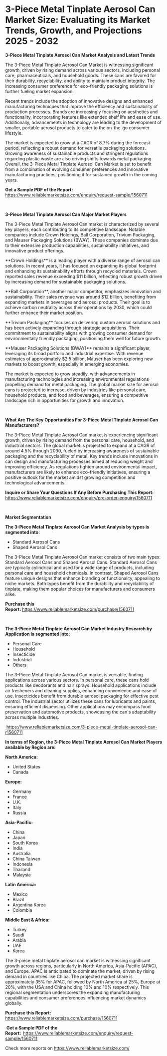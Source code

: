 <p><h1>3-Piece Metal Tinplate Aerosol Can Market Size: Evaluating its Market Trends, Growth, and Projections 2025 - 2032</h1></p><p><strong>3-Piece Metal Tinplate Aerosol Can Market Analysis and Latest Trends</strong></p>
<p><p>The 3-Piece Metal Tinplate Aerosol Can Market is witnessing significant growth, driven by rising demand across various sectors, including personal care, pharmaceuticals, and household goods. These cans are favored for their durability, recyclability, and ability to maintain product integrity. The increasing consumer preference for eco-friendly packaging solutions is further fueling market expansion. </p><p>Recent trends include the adoption of innovative designs and enhanced manufacturing techniques that improve the efficiency and sustainability of production processes. Brands are increasingly focusing on aesthetics and functionality, incorporating features like extended shelf life and ease of use. Additionally, advancements in technology are leading to the development of smaller, portable aerosol products to cater to the on-the-go consumer lifestyle.</p><p>The market is expected to grow at a CAGR of 8.7% during the forecast period, reflecting a robust demand for versatile packaging solutions. Growing awareness of sustainable products and stringent regulations regarding plastic waste are also driving shifts towards metal packaging. Overall, the 3-Piece Metal Tinplate Aerosol Can Market is set to benefit from a combination of evolving consumer preferences and innovative manufacturing practices, positioning it for sustained growth in the coming years.</p></p>
<p><strong>Get a Sample PDF of the Report:&nbsp;</strong> <a href="https://www.reliablemarketsize.com/enquiry/request-sample/1560711?utm_campaign=2038&utm_medium=2&utm_source=Github&utm_content=ia&utm_term=01022025&utm_id=3-piece-metal-tinplate-aerosol-can">https://www.reliablemarketsize.com/enquiry/request-sample/1560711</a></p>
<p>&nbsp;</p>
<p><strong>3-Piece Metal Tinplate Aerosol Can Major Market Players</strong></p>
<p><p>The 3-Piece Metal Tinplate Aerosol Can market is characterized by several key players, each contributing to its competitive landscape. Notable companies include Crown Holdings, Ball Corporation, Trivium Packaging, and Mauser Packaging Solutions (BWAY). These companies dominate due to their extensive production capabilities, sustainability initiatives, and innovative product offerings.</p><p>**Crown Holdings** is a leading player with a diverse range of aerosol can solutions. In recent years, it has focused on expanding its global footprint and enhancing its sustainability efforts through recycled materials. Crown reported sales revenue exceeding $11 billion, reflecting robust growth driven by increasing demand for sustainable packaging solutions.</p><p>**Ball Corporation**, another major competitor, emphasizes innovation and sustainability. Their sales revenue was around $12 billion, benefiting from expanding markets in beverages and aerosol products. Their goal is to achieve carbon neutrality across their operations by 2030, which could further enhance their market position.</p><p>**Trivium Packaging** focuses on delivering custom aerosol solutions and has been actively expanding through strategic acquisitions. Their commitment to sustainability aligns with growing consumer demand for environmentally friendly packaging, positioning them well for future growth.</p><p>**Mauser Packaging Solutions (BWAY)** remains a significant player, leveraging its broad portfolio and industrial expertise. With revenue estimates of approximately $2.5 billion, Mauser has been exploring new markets to boost growth, especially in emerging economies.</p><p>The market is expected to grow steadily, with advancements in manufacturing technologies and increasing environmental regulations propelling demand for metal packaging. The global market size for aerosol cans is projected to increase, driven by industries like personal care, household products, and food and beverages, ensuring a competitive landscape rich in opportunities for growth and innovation.</p></p>
<p>&nbsp;</p>
<p><strong>What Are The Key Opportunities For 3-Piece Metal Tinplate Aerosol Can Manufacturers?</strong></p>
<p><p>The 3-Piece Metal Tinplate Aerosol Can market is experiencing significant growth, driven by rising demand from the personal care, household, and industrial sectors. The global market is projected to expand at a CAGR of around 4.5% through 2030, fueled by increasing awareness of sustainable packaging and the recyclability of metal. Key trends include innovations in can design and manufacturing processes aimed at reducing weight and improving efficiency. As regulations tighten around environmental impact, manufacturers are likely to enhance eco-friendly initiatives, ensuring a positive outlook for the market amidst growing competition and technological advancements.</p></p>
<p><strong>Inquire or Share Your Questions If Any Before Purchasing This Report:</strong> <a href="https://www.reliablemarketsize.com/enquiry/pre-order-enquiry/1560711?utm_campaign=2038&utm_medium=2&utm_source=Github&utm_content=ia&utm_term=01022025&utm_id=3-piece-metal-tinplate-aerosol-can">https://www.reliablemarketsize.com/enquiry/pre-order-enquiry/1560711</a></p>
<p>&nbsp;</p>
<p><strong>Market Segmentation</strong></p>
<p><strong>The 3-Piece Metal Tinplate Aerosol Can Market Analysis by types is segmented into:</strong></p>
<p><ul><li>Standard Aerosol Cans</li><li>Shaped Aerosol Cans</li></ul></p>
<p><p>The 3-Piece Metal Tinplate Aerosol Can market consists of two main types: Standard Aerosol Cans and Shaped Aerosol Cans. Standard Aerosol Cans are typically cylindrical and used for a wide range of products, including personal care and household chemicals. In contrast, Shaped Aerosol Cans feature unique designs that enhance branding or functionality, appealing to niche markets. Both types benefit from the durability and recyclability of tinplate, making them popular choices for manufacturers and consumers alike.</p></p>
<p><strong>Purchase this Report:&nbsp;</strong><a href="https://www.reliablemarketsize.com/purchase/1560711?utm_campaign=2038&utm_medium=2&utm_source=Github&utm_content=ia&utm_term=01022025&utm_id=3-piece-metal-tinplate-aerosol-can">https://www.reliablemarketsize.com/purchase/1560711</a></p>
<p>&nbsp;</p>
<p><strong>The 3-Piece Metal Tinplate Aerosol Can Market Industry Research by Application is segmented into:</strong></p>
<p><ul><li>Personal Care</li><li>Household</li><li>Insecticide</li><li>Industrial</li><li>Others</li></ul></p>
<p><p>The 3-Piece Metal Tinplate Aerosol Can market is versatile, finding applications across various sectors. In personal care, these cans hold products like deodorants and hair sprays. Household applications include air fresheners and cleaning supplies, enhancing convenience and ease of use. Insecticides benefit from durable aerosol packaging for effective pest control. The industrial sector utilizes these cans for lubricants and paints, ensuring efficient dispensing. Other applications may encompass food preservation and automotive products, showcasing the can's adaptability across multiple industries.</p></p>
<p><a href="https://www.reliablemarketsize.com/3-piece-metal-tinplate-aerosol-can-r1560711?utm_campaign=2038&utm_medium=2&utm_source=Github&utm_content=ia&utm_term=01022025&utm_id=3-piece-metal-tinplate-aerosol-can">&nbsp;https://www.reliablemarketsize.com/3-piece-metal-tinplate-aerosol-can-r1560711</a></p>
<p><strong>In terms of Region, the 3-Piece Metal Tinplate Aerosol Can Market Players available by Region are:</strong></p>
<p>
    <p> <strong> North America: </strong>
        <ul>
            <li>United States</li>
            <li>Canada</li>
        </ul>
        </p> 
    <p> <strong> Europe: </strong>
        <ul>
            <li>Germany</li>
            <li>France</li>
            <li>U.K.</li>
            <li>Italy</li>
            <li>Russia</li>
        </ul>
        </p> 
    <p> <strong> Asia-Pacific: </strong>
        <ul>
            <li>China</li>
            <li>Japan</li>
            <li>South Korea</li>
            <li>India</li>
            <li>Australia</li>
            <li>China Taiwan</li>
            <li>Indonesia</li>
            <li>Thailand</li>
            <li>Malaysia</li>
        </ul>
        </p> 
    <p> <strong> Latin America: </strong>
        <ul>
            <li>Mexico</li>
            <li>Brazil</li>
            <li>Argentina Korea</li>
            <li>Colombia</li>
        </ul>
        </p> 
    <p> <strong> Middle East & Africa: </strong>
        <ul>
            <li>Turkey</li>
            <li>Saudi</li>
            <li>Arabia</li>
            <li>UAE</li>
            <li>Korea</li>
        </ul>
    </p>
    </p>
<p><p>The 3-piece metal tinplate aerosol can market is witnessing significant growth across regions, particularly in North America, Asia-Pacific (APAC), and Europe. APAC is anticipated to dominate the market, driven by rising demand in countries like China. The projected market share is approximately 35% for APAC, followed by North America at 25%, Europe at 20%, with the USA and China holding 10% and 10% respectively. This regional segmentation underscores the expanding manufacturing capabilities and consumer preferences influencing market dynamics globally.</p></p>
<p><strong>Purchase this Report: </strong><a href="https://www.reliablemarketsize.com/purchase/1560711?utm_campaign=2038&utm_medium=2&utm_source=Github&utm_content=ia&utm_term=01022025&utm_id=3-piece-metal-tinplate-aerosol-can">https://www.reliablemarketsize.com/purchase/1560711</a></p>
<p>&nbsp;<strong>Get a Sample PDF of the Report:&nbsp;&nbsp;</strong><a href="https://www.reliablemarketsize.com/enquiry/request-sample/1560711?utm_campaign=2038&utm_medium=2&utm_source=Github&utm_content=ia&utm_term=01022025&utm_id=3-piece-metal-tinplate-aerosol-can">https://www.reliablemarketsize.com/enquiry/request-sample/1560711</a></p>
<p><strong></strong></p>
<p>Check more reports on <a href="https://www.reliablemarketsize.com/?utm_campaign=2038&utm_medium=2&utm_source=Github&utm_content=ia&utm_term=01022025&utm_id=3-piece-metal-tinplate-aerosol-can">https://www.reliablemarketsize.com/</a></p>